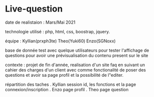 # Live-question
date de realistaion : Mars/Mai 2021

technologie utilisé : php, html, css, boostrap, jquery.

équipe : Kyllian(prxph3te) Theo(Yuki60) Enzo(SGNoxx) 

base de donnée test avec quelque utilisateurs pour tester l'affichage de questions pour avoir une prévisualisation du contenu present sur le site 

contexte : projet de fin d'année, realisation d'un site faq en suivant un cahier des charges d'un client avec comme fonctionalité de poser des questions et avoir sa page profil et            la possibilité de l"editer.

répartition des taches . Kyllian session id, les fonctions et la page connexion/inscription
                       . Enzo page profil
                       . Theo page question



